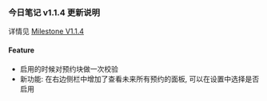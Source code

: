

### 今日笔记 v1.1.4 更新说明

详情见 [Milestone V1.1.4](https://github.com/frostime/siyuan-dailynote-today/milestone/15)


#### Feature

- 启用的时候对预约块做一次校验
- 新功能: 在右边侧栏中增加了查看未来所有预约的面板, 可以在设置中选择是否启用


